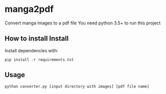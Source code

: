 # manga2pdf

Convert manga images to a pdf file
You need python 3.5+ to run this project

## How to install Install

Install dependencies with:

`pip install -r requirements.txt`

## Usage

`python converter.py [input directory with images] [pdf file name]`
